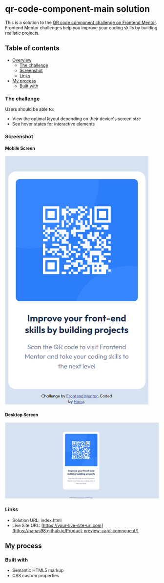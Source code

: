 # qr-code-component-main solution

This is a solution to the [QR code component challenge on Frontend Mentor](https://www.frontendmentor.io/challenges/qr-code-component-iux_sIO_H). Frontend Mentor challenges help you improve your coding skills by building realistic projects. 


## Table of contents

- [Overview](#overview)
  - [The challenge](#the-challenge)
  - [Screenshot](#screenshot)
  - [Links](#links)
- [My process](#my-process)
  - [Built with](#built-with)
  

### The challenge

Users should be able to:

- View the optimal layout depending on their device's screen size
- See hover states for interactive elements


### Screenshot
#### Mobile Screen
<img src="images/mobile.png">

#### Desktop Screen
<img src="images/desktop.png">

### Links

- Solution URL: index.html
- Live Site URL: [https://your-live-site-url.com](https://hanas98.github.io/Product-preview-card-component/)

## My process


### Built with

- Semantic HTML5 markup
- CSS custom properties


